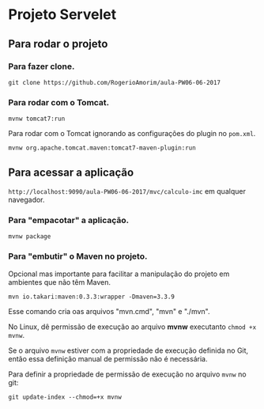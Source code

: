 # Projeto Servelet

## Para rodar o projeto

### Para fazer clone.

`git clone https://github.com/RogerioAmorim/aula-PW06-06-2017`

### Para rodar com o Tomcat.

`mvnw tomcat7:run`

Para rodar com o Tomcat ignorando as configurações do plugin no `pom.xml`.

`mvnw org.apache.tomcat.maven:tomcat7-maven-plugin:run`

## Para acessar a aplicação

`http://localhost:9090/aula-PW06-06-2017/mvc/calculo-imc` em qualquer navegador.

### Para "empacotar" a aplicação.

`mvnw package`

### Para "embutir" o Maven no projeto.

Opcional mas importante para facilitar a manipulação do projeto em ambientes que não têm Maven.

`mvn io.takari:maven:0.3.3:wrapper -Dmaven=3.3.9`

Esse comando cria oas arquivos "mvn.cmd", "mvn" e "./mvn".

No Linux, dê permissão de execução ao arquivo **mvnw** executanto `chmod +x mvnw`.

Se o arquivo `mvnw` estiver com a propriedade de execução definida no Git, então essa definição manual de permissão não é necessária.

Para definir a propriedade de permissão de execução no arquivo `mvnw` no git:

`git update-index --chmod=+x mvnw`


